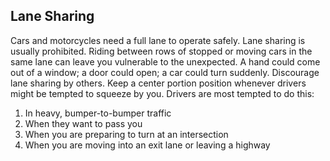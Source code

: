 ## Lane Sharing
Cars and motorcycles need a full lane to operate safely. Lane sharing is usually prohibited. Riding between rows of stopped or moving cars in the same lane can leave you vulnerable to the unexpected. A hand could come out of a window; a door could open; a car could turn suddenly. Discourage lane sharing by others. Keep a center portion position whenever drivers might be tempted to squeeze by you.
Drivers are most tempted to do this:
1. In heavy, bumper-to-bumper traffic
2. When they want to pass you
3. When you are preparing to turn at an intersection
4. When you are moving into an exit lane or leaving a highway